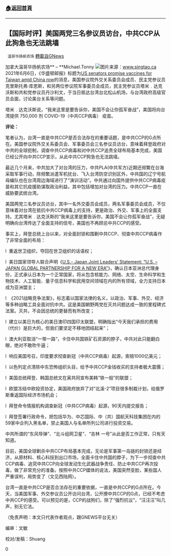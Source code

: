 ###  [:house:返回首頁](https://github.com/ourhimalayas/txt)
---

## 【国际时评】美国两党三名参议员访台，中共CCP从此狗急也无法跳墙
` 温哥华扬帆农场` [轉載自GNews](https://gnews.org/zh-hans/1303515/)

加拿大温哥华扬帆农场** – **Michael.Tonny
![]()![](https://gnews-media-offload.s3.amazonaws.com/wp-content/uploads/2021/06/06182344/CCPMichael.Tonny060621.jpg)图片来源：www.singtao.ca
2021年6月6日，《华盛顿邮报》标题为[US senators promise vaccines for Taiwan amid China row](https://www.washingtonpost.com/world/3-us-senators-to-visit-taiwan-discuss-relations/2021/06/05/d06a1b8a-c60c-11eb-89a4-b7ae22aa193e_story.html)的消息，美国参议院外交关系委员会成员、民主党参议员克里斯托弗·库恩斯，和另两位参议院军事委员会成员，民主党参议员塔米﹒达克沃斯和共和党参议员丹沙利文，于当日抵达台湾台北松山机场，与台湾政府高级官员会面，讨论美台关系等问题。

塔米﹒达克沃斯说，“我来这里是要告诉你，美国不会让你孤军奋战”，美国将向台湾提供 750,000 剂 COVID-19（中共CCP病毒） 疫苗。

**评论：**

笔者认为，台湾一直是中共CCP是否合法存在的重要话题，是中共CCP的G点所在。美国参议院外交关系委员会、军事委员会三名参议员访台，意味着拜登政府对中共的全球扼制，调查中共CCP病毒和对中共CCP追责全球布局基本完成，美国已经公开向中共CCP宣示，从此中共CCP狗急也无法跳墙。

最近几个月来，中共加大了对台湾的压力，中共PLA(中共军方)近期还频繁在台海采取军事行动，除频繁派遣军机扰台、飞入台湾防空识别区外，中共国的辽宁号航母编队也在台湾周边海域进行了“演训活动”。中共通过向国外提供中共CCP病毒疫苗和其它抗疫援助谋取政治利益，其中包括增加对台湾的压力。中共CCP一直在威胁要武统台湾。

美国两党三名参议员访台，其中一名外交委员会成员，两名军事委员会成员，不仅意味着对台湾在抵抗中共CCP病毒上的支持，更是政治、外交、军事上的全面支持。尤其塔米﹒达克沃斯的“我来这里是要告诉你，美国不会让你孤军奋战”，无疑明确向台湾传达了全面支持的信号，美国也不再顾忌中共CCP的感受。

事实上，拜登总统上台以来，对全面封锁和围剿中共CCP、彻查中共CCP病毒作了非常全面的布局：

l  重返世卫组织，夺回在世卫组织的话语权；

l  美日国家领导人联合声明《[U.S.- Japan Joint Leaders’ Statement: “U.S. – JAPAN GLOBAL PARTNERSHIP FOR A NEW ERA”](https://www.whitehouse.gov/briefing-room/statements-releases/2021/04/16/u-s-japan-joint-leaders-statement-u-s-japan-global-partnership-for-a-new-era/)》，确认日本亚洲总代理身份，正式承认日本为一个正常国家，将从包含核能力、网络、太空、生命科学和生物技术、人工智能、量子信息科学和民用空间领域在内的所有领域，全力支持日本成为亚洲盟主；

l  《2021战略竞争法案》，标志着以国家法律的名义，以政治、军事、外交、经济等多种战略工具全面对抗中共。这是美国朝野两党在灭共问题达成一致的里程碑式法案。灭共，不会因总统的更替而有所改变；

l  建立以美日为核心的美日澳印四国印太联盟，明确指出“今天我们承担的费用（代价）是巨大的，但我们要坚定不移地团结起来”；

l  澳大利亚取消“一带一路“，卡住中共国铁矿石资源的脖子，中共对此只能翻白眼，绝对不敢吹牛逼；

l  响应美国号召，印度要求彻查新冠（中共CCP病毒）起源，索赔1000亿美元；

l  以色列定点清除中东恐怖组织头目，给予中共CCP金钱收买的支持者极大震慑；

l  美国总统拜登、韩国总统文在寅共同宣布美韩“铁一般”的联盟；

l  欧盟冻结中欧投资协定，美国政府放弃了对“北溪-2”项目很多制裁计划，给俄罗斯重返国际经济市场机会；

l  拜登命令情报机构调查新冠（中共CCP病毒）起源，90天内提交报告；

l  拜登签署行政命令，把包括华为、中芯国际、中（共）国航天科技集团在内的59家中企列入黑名单，禁止美国人与名单所列公司进行投资交易。

中共所谓的“东风导弹”、“北斗组网卫星”、“吉林 一号”从此是否工作正常，只有天知道。

目前，美国全球剿杀中共CCP布局基本完成，无论是军事第一岛链的封锁还是经济，从原材料、核心科技到出口市场，全面卡住中共国的脖子，为下一步彻查中共CCP病毒、追究中共CCP向全球发动生化武器战争责任、防止中共CCP再次投毒，做了非常充分的准备。按照中共CCP媒体的说法，美国突然变脸，某些国人严重误判，局势变了（文见西陆网）。

台湾一直是中共CCP是否合法存在的重要依据，一直是中共CCP的G点所在。今天，当美国军事、外交参议员公开访问台湾，公开撩中共CCP的G点，已经不考虑中共CCP的感受。可以预见的是，CCP的战狗们，除了“强烈抗议”，“汪汪汪”叫几声，别无它法。

（免责声明：本文只代表作者观点，跟GNEWS平台无关）

编审：文敏

校对/发稿：Shuang

0
